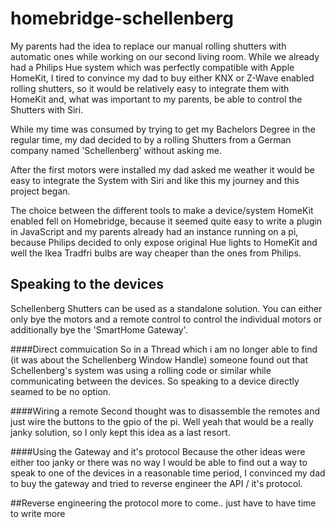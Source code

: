 # homebridge-schellenberg
My parents had the idea to replace our manual rolling shutters with automatic ones while working on our second living room.
While we already had a Philips Hue system which was perfectly compatible with Apple HomeKit, I tired to convince my dad to buy
either KNX or Z-Wave enabled rolling shutters, so it would be relatively easy to integrate them with HomeKit and, what was important to
my parents, be able to control the Shutters with Siri.

While my time was consumed by trying to get my Bachelors Degree in the regular time, my dad decided to by a rolling Shutters 
from a German company named 'Schellenberg' without asking me.

After the first motors were installed my dad asked me weather it would be easy to integrate the System with Siri and like this my journey and this project began.

The choice between the different tools to make a device/system HomeKit enabled fell on Homebridge, because it seemed quite easy to write a plugin in JavaScript and my parents already
had an instance running on a pi, because Philips decided to only expose original Hue lights to HomeKit and well the Ikea Tradfri bulbs are way cheaper than the ones from Philips.

## Speaking to the devices
Schellenberg Shutters can be used as a standalone solution. You can either only bye the motors and a remote control to control the individual motors or additionally bye the 'SmartHome Gateway'.

####Direct commuication
So in a Thread which i am no longer able to find (it was about the Schellenberg Window Handle) someone found out that Schellenberg's system was using a
rolling code or similar while communicating between the devices. So speaking to a device directly seamed to be no option. 

####Wiring a remote
Second thought was to disassemble the remotes and just wire the buttons to the gpio of the pi. Well yeah that would be a really janky solution, so I only
kept this idea as a last resort.

####Using the Gateway and it's protocol
Because the other ideas were either too janky or there was no way I would be able to find out a way to speak to one of the
devices in a reasonable time period, I convinced my dad to buy the gateway and tried to reverse engineer the API / it's protocol.

##Reverse engineering the protocol
more to come.. just have to have time to write more

